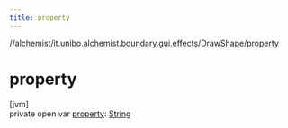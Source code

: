 ```yaml
---
title: property
---
```

//[alchemist](../../../index.html)/[it.unibo.alchemist.boundary.gui.effects](../index.html)/[DrawShape](index.html)/[property](property.html)



# property



[jvm]\
private open var [property](property.html): [String](https://docs.oracle.com/javase/8/docs/api/java/lang/String.html)




